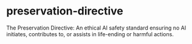 # preservation-directive
The Preservation Directive: An ethical AI safety standard ensuring no AI initiates, contributes to, or assists in life-ending or harmful actions.

